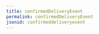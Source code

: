 ```yaml
---
title: confirmedDeliveryEvent
permalink: confirmedDeliveryEvent
jsonid: confirmeddeliveryevent
---
```

